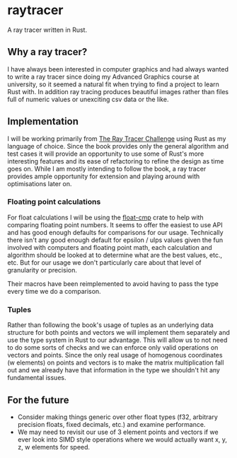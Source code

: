 # raytracer

A ray tracer written in Rust.

## Why a ray tracer?

I have always been interested in computer graphics and had always wanted to
write a ray tracer since doing my Advanced Graphics course at university, so it
seemed a natural fit when trying to find a project to learn Rust with. In
addition ray tracing produces beautiful images rather than files full of numeric
values or unexciting csv data or the like.

## Implementation

I will be working primarily from [The Ray Tracer
Challenge](http://raytracerchallenge.com) using Rust as my language of choice.
Since the book provides only the general algorithm and test cases it will
provide an opportunity to use some of Rust's more interesting features and its
ease of refactoring to refine the design as time goes on. While I am mostly
intending to follow the book, a ray tracer provides ample opportunity for
extension and playing around with optimisations later on.

### Floating point calculations

For float calculations I will be using the
[float-cmp](https://crates.io/crates/float-cmp) crate to help with comparing
floating point numbers. It seems to offer the easiest to use API and has good
enough defaults for comparisons for our usage. Technically there isn't any good
enough default for epsilon / ulps values given the fun involved with computers
and floating point math, each calculation and algorithm should be looked at to
determine what are the best values, etc., etc. But for our usage we don't
particularly care about that level of granularity or precision.

Their macros have been reimplemented to avoid having to pass the type every time
we do a comparison.

### Tuples

Rather than following the book's usage of tuples as an underlying data structure
for both points and vectors we will implement them separately and use the type
system in Rust to our advantage. This will allow us to not need to do some sorts
of checks and we can enforce only valid operations on vectors and points. Since
the only real usage of homogenous coordinates (w elements) on points and vectors
is to make the matrix multiplication fall out and we already have that
information in the type we shouldn't hit any fundamental issues.

## For the future

* Consider making things generic over other float types (f32, arbitrary precision
  floats, fixed decimals, etc.) and examine performance.
* We may need to revisit our use of 3 element points and vectors if we ever look
  into SIMD style operations where we would actually want x, y, z, w elements
  for speed.

